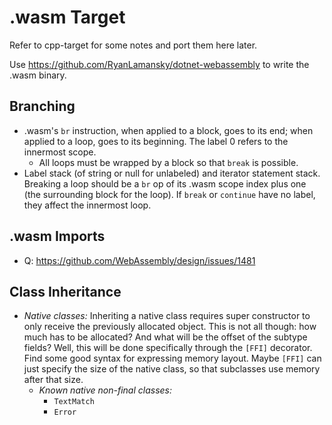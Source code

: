 # .wasm Target

Refer to cpp-target for some notes and port them here later.

Use https://github.com/RyanLamansky/dotnet-webassembly to write the .wasm binary.

## Branching

- .wasm's `br` instruction, when applied to a block, goes to its end; when applied to a loop, goes to its beginning. The label 0 refers to the innermost scope.
  - All loops must be wrapped by a block so that `break` is possible.
- Label stack (of string or null for unlabeled) and iterator statement stack. Breaking a loop should be a `br` op of its .wasm scope index plus one (the surrounding block for the loop). If `break` or `continue` have no label, they affect the innermost loop.

## .wasm Imports

- Q: https://github.com/WebAssembly/design/issues/1481

## Class Inheritance

- _Native classes:_ Inheriting a native class requires super constructor to only receive the previously allocated object. This is not all though: how much has to be allocated? And what will be the offset of the subtype fields? Well, this will be done specifically through the `[FFI]` decorator. Find some good syntax for expressing memory layout. Maybe `[FFI]` can just specify the size of the native class, so that subclasses use memory after that size.
  - _Known native non-final classes:_
    - `TextMatch`
    - `Error`